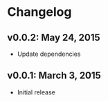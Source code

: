 # Changelog

## v0.0.2: May 24, 2015

- Update dependencies

## v0.0.1: March 3, 2015

- Initial release
